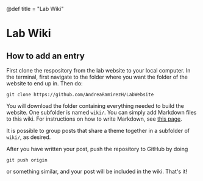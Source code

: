 @def title = "Lab Wiki"

# Lab Wiki

## How to add an entry

First clone the respository from the lab website to your local computer.
In the terminal, first navigate to the folder where you want the folder of the website to end up in.
Then do:
```
git clone https://github.com/AndreaRamirezH/LabWebsite
```

You will download the folder containing everything needed to build the website.
One subfolder is named `wiki/`.
You can simply add Markdown files to this wiki.
For instructions on how to write Markdown, see [this page](https://franklinjl.org/syntax/markdown/).

It is possible to group posts that share a theme together in a subfolder of `wiki/`, as desired.

After you have written your post, push the repository to GitHub by doing
```
git push origin
```
or something similar,
and your post will be included in the wiki.
That's it!
